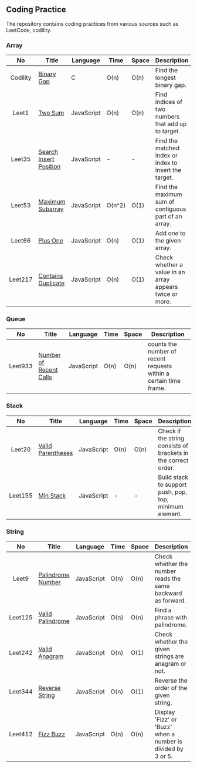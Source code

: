 ## Coding Practice
The repository contains coding practices from various sources such as LeetCode, codility.<br>   

### Array
| No  | Title | Language | Time | Space | Description |   
| :---: | --- | --- | --- | --- | --- |  
| Codility | [Binary Gap](Array/Codility_binaryGap.c) | C | O(n) | O(n) | Find the longest binary gap. |  
| Leet1 | [Two Sum](Array/Leet1_twoSum.js) | JavaScript | O(n) | O(n) | Find indices of two numbers that add up to target. |  
| Leet35 | [Search Insert Position](Array/Leet35_searchInsertPosition.js) | JavaScript | - | - | Find the matched index or index to insert the target. |   
| Leet53 | [Maximum Subarray](Array/Leet53_maximumSubarray.js) | JavaScript | O(n^2) | O(1) | Find the maximum sum of contiguous part of an array. |  
| Leet66 | [Plus One](Array/Leet66_plusOne.js) | JavaScript | O(n) | O(1) | Add one to the given array. |   
| Leet217 | [Contains Duplicate](Array/Leet217_containsDuplicate.js) | JavaScript | O(n) | O(1) | Check whether a value in an array appears twice or more. |  

### Queue
| No  | Title | Language | Time | Space | Description |   
| :---: | --- | --- | --- | --- | --- |  
| Leet933 | [Number of Recent Calls](Queue/Leet933_numberOfRecentCalls.js) | JavaScript | O(n) | O(n) | counts the number of recent requests within a certain time frame. |  

### Stack   
| No  | Title | Language | Time | Space | Description |   
| :---: | --- | --- | --- | --- | --- |       
| Leet20 | [Valid Parentheses](Stack/Leet20_validParentheses.js) | JavaScript | O(n) | O(n) | Check if the string consists of brackets in the correct order. |   
| Leet155 | [Min Stack](Stack/Leet155_minStack.js) | JavaScript | - | - | Build stack to support push, pop, top, minimum element. |  

### String  
| No  | Title | Language | Time | Space | Description |   
| :---: | --- | --- | --- | --- | --- |       
| Leet9 | [Palindrome Number](String/Leet9_palindromeNumber.js) | JavaScript | O(n) | O(n) | Check whether the number reads the same backward as forward. |    
| Leet125 | [Valid Palindrome](String/Leet125_validPalindrome.js) | JavaScript | O(n) | O(n) | Find a phrase with palindrome. |  
| Leet242 | [Valid Anagram](String/Leet242_validAnagram.js)  | JavaScript | O(n) | O(1) | Check whether the given strings are anagram or not. |   
| Leet344 | [Reverse String](String/Leet344_reverseString.js)  | JavaScript | O(n) | O(1) | Reverse the order of the given string. |   
| Leet412 | [Fizz Buzz](String/Leet412_fizzBuzz.js) | JavaScript | O(n) | O(n) | Display 'Fizz' or 'Buzz' when a number is divided by 3 or 5. |   


